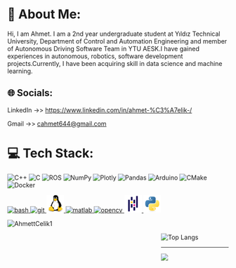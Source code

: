 # 💫 About Me:

Hi, I am Ahmet. I am a 2nd year undergraduate student at Yıldız Technical University, Department of Control and Automation Engineering and member of Autonomous Driving Software Team in YTU AESK.I have gained experiences in autonomous, robotics, software development projects.Currently, I have been acquiring skill in data science and machine learning.

## 🌐 Socials:
LinkedIn ->>  https://www.linkedin.com/in/ahmet-%C3%A7elik-/





Gmail   ->> cahmet644@gmail.com


# 💻 Tech Stack:
![C++](https://img.shields.io/badge/c++-%2300599C.svg?style=flat-square&logo=c%2B%2B&logoColor=white) ![C](https://img.shields.io/badge/c-%2300599C.svg?style=flat-square&logo=c&logoColor=white) ![ROS](https://img.shields.io/badge/ros-%230A0FF9.svg?style=flat-square&logo=ros&logoColor=white) ![NumPy](https://img.shields.io/badge/numpy-%23013243.svg?style=flat-square&logo=numpy&logoColor=white) ![Plotly](https://img.shields.io/badge/Plotly-%233F4F75.svg?style=flat-square&logo=plotly&logoColor=white) ![Pandas](https://img.shields.io/badge/pandas-%23150458.svg?style=flat-square&logo=pandas&logoColor=white) ![Arduino](https://img.shields.io/badge/-Arduino-00979D?style=flat-square&logo=Arduino&logoColor=white) ![CMake](https://img.shields.io/badge/CMake-%23008FBA.svg?style=flat-square&logo=cmake&logoColor=white) ![Docker](https://img.shields.io/badge/docker-%230db7ed.svg?style=flat-square&logo=docker&logoColor=white)

<p align="left"> <a href="https://www.gnu.org/software/bash/" target="_blank" rel="noreferrer"> <img src="https://www.vectorlogo.zone/logos/gnu_bash/gnu_bash-icon.svg" alt="bash" width="40" height="40"/> </a> <a href="https://git-scm.com/" target="_blank" rel="noreferrer"> <img src="https://www.vectorlogo.zone/logos/git-scm/git-scm-icon.svg" alt="git" width="40" height="40"/> </a> <a href="https://www.linux.org/" target="_blank" rel="noreferrer"> <img src="https://raw.githubusercontent.com/devicons/devicon/master/icons/linux/linux-original.svg" alt="linux" width="40" height="40"/> </a> <a href="https://www.mathworks.com/" target="_blank" rel="noreferrer"> <img src="https://upload.wikimedia.org/wikipedia/commons/2/21/Matlab_Logo.png" alt="matlab" width="40" height="40"/> </a> <a href="https://opencv.org/" target="_blank" rel="noreferrer"> <img src="https://www.vectorlogo.zone/logos/opencv/opencv-icon.svg" alt="opencv" width="40" height="40"/> </a> <a href="https://pandas.pydata.org/" target="_blank" rel="noreferrer"> <img src="https://raw.githubusercontent.com/devicons/devicon/2ae2a900d2f041da66e950e4d48052658d850630/icons/pandas/pandas-original.svg" alt="pandas" width="40" height="40"/> </a> <a href="https://www.python.org" target="_blank" rel="noreferrer"> <img src="https://raw.githubusercontent.com/devicons/devicon/master/icons/python/python-original.svg" alt="python" width="40" height="40"/> </a> </p>


<p>&nbsp;<img align="left" width="350" height="250" src="https://github-readme-stats.vercel.app/api?username=AhmettCelik1&show_icons=true&locale=en" alt="AhmettCelik1" /></p>



![Top Langs](https://github-readme-stats.vercel.app/api/top-langs/?username=AhmettCelik1&theme=tokyonight)


---
[![](https://visitcount.itsvg.in/api?id=AhmettCelik1&icon=2&width=100&color=0)](https://visitcount.itsvg.in)

